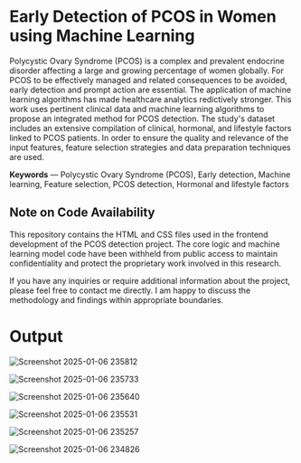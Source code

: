 # Early Detection of PCOS in Women using Machine Learning  
Polycystic Ovary Syndrome (PCOS) is a complex and prevalent endocrine disorder affecting a large and growing percentage of women globally. For PCOS to be effectively managed and related consequences to be avoided, early detection and prompt action are essential. The application of machine learning algorithms has made healthcare analytics redictively stronger. This work uses pertinent clinical data and machine learning algorithms to propose an integrated method for PCOS detection. The study's dataset includes 
an extensive compilation of clinical, hormonal, and lifestyle factors linked to PCOS patients. In order to ensure the quality and relevance of the input features, feature selection strategies and data preparation techniques are used.  

**Keywords** — Polycystic Ovary Syndrome (PCOS), Early detection, Machine learning, Feature selection, PCOS detection, Hormonal and lifestyle factors

## Note on Code Availability

This repository contains the HTML and CSS files used in the frontend development of the PCOS detection project. The core logic and machine learning model code have been withheld from public access to maintain confidentiality and protect the proprietary work involved in this research.

If you have any inquiries or require additional information about the project, please feel free to contact me directly. I am happy to discuss the methodology and findings within appropriate boundaries.


# Output

![Screenshot 2025-01-06 235812](https://github.com/user-attachments/assets/fded6168-1d8e-40c7-9060-386366226e99)

![Screenshot 2025-01-06 235733](https://github.com/user-attachments/assets/490cde5e-e6c4-4360-94e1-fa5a36b28d9a)

![Screenshot 2025-01-06 235640](https://github.com/user-attachments/assets/a6625721-4059-4093-94b6-9106bd32d1c7)

![Screenshot 2025-01-06 235531](https://github.com/user-attachments/assets/7db73b3a-fddd-44c2-8490-72b581fa8854)

![Screenshot 2025-01-06 235257](https://github.com/user-attachments/assets/d70cf58c-7020-475a-8d05-fef5ec48f242)

![Screenshot 2025-01-06 234826](https://github.com/user-attachments/assets/d4188d38-fd5a-4486-8792-f0a48d2e9fb3)
